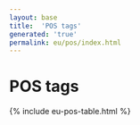 ```yaml
---
layout: base
title:  'POS tags'
generated: 'true'
permalink: eu/pos/index.html
---
```


# POS tags

{% include eu-pos-table.html %}
